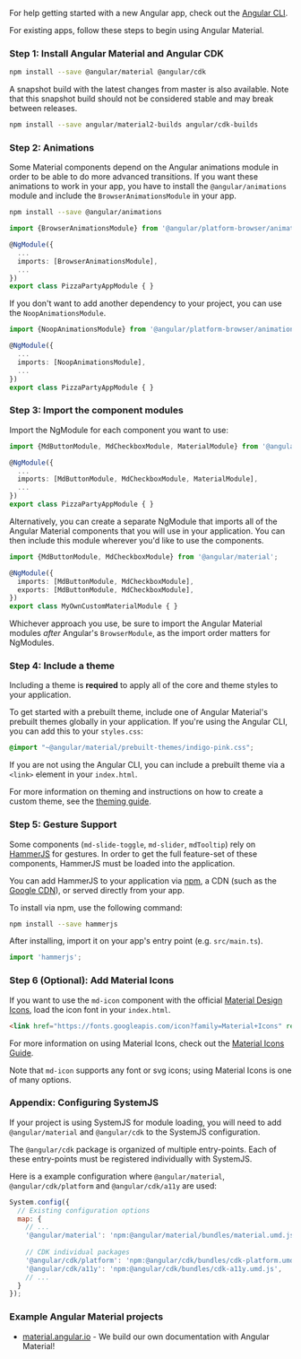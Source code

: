 For help getting started with a new Angular app, check out the
[Angular CLI](https://cli.angular.io/).

For existing apps, follow these steps to begin using Angular Material.

### Step 1: Install Angular Material and Angular CDK

```bash
npm install --save @angular/material @angular/cdk
```

A snapshot build with the latest changes from master is also available. Note that this snapshot
build should not be considered stable and may break between releases.

```bash
npm install --save angular/material2-builds angular/cdk-builds
```

### Step 2: Animations

Some Material components depend on the Angular animations module in order to be able to do
more advanced transitions. If you want these animations to work in your app, you have to
install the `@angular/animations` module and include the `BrowserAnimationsModule` in your app.

```bash
npm install --save @angular/animations
```

```ts
import {BrowserAnimationsModule} from '@angular/platform-browser/animations';

@NgModule({
  ...
  imports: [BrowserAnimationsModule],
  ...
})
export class PizzaPartyAppModule { }
```

If you don't want to add another dependency to your project, you can use the `NoopAnimationsModule`.

```ts
import {NoopAnimationsModule} from '@angular/platform-browser/animations';

@NgModule({
  ...
  imports: [NoopAnimationsModule],
  ...
})
export class PizzaPartyAppModule { }
```

### Step 3: Import the component modules

Import the NgModule for each component you want to use: 

```ts
import {MdButtonModule, MdCheckboxModule, MaterialModule} from '@angular/material';

@NgModule({
  ...
  imports: [MdButtonModule, MdCheckboxModule, MaterialModule],
  ...
})
export class PizzaPartyAppModule { }
```

Alternatively, you can create a separate NgModule that imports all of the 
Angular Material components that you will use in your application. You can then
include this module wherever you'd like to use the components.

```ts
import {MdButtonModule, MdCheckboxModule} from '@angular/material';

@NgModule({
  imports: [MdButtonModule, MdCheckboxModule],
  exports: [MdButtonModule, MdCheckboxModule],
})
export class MyOwnCustomMaterialModule { }
```

Whichever approach you use, be sure to import the Angular Material modules _after_ Angular's 
`BrowserModule`, as the import order matters for NgModules.

### Step 4: Include a theme

Including a theme is **required** to apply all of the core and theme styles to your application.

To get started with a prebuilt theme, include one of Angular Material's prebuilt themes globally
in your application. If you're using the Angular CLI, you can add this to your `styles.css`:
```css
@import "~@angular/material/prebuilt-themes/indigo-pink.css";
```

If you are not using the Angular CLI, you can include a prebuilt theme via a `<link>` element in
your `index.html`.

For more information on theming and instructions on how to create a custom theme, see the
[theming guide](./theming.md).

### Step 5: Gesture Support

Some components (`md-slide-toggle`, `md-slider`, `mdTooltip`) rely on
[HammerJS](http://hammerjs.github.io/) for gestures. In order to get the full feature-set of these
components, HammerJS must be loaded into the application.

You can add HammerJS to your application via [npm](https://www.npmjs.com/package/hammerjs), a CDN
(such as the [Google CDN](https://developers.google.com/speed/libraries/#hammerjs)), or served
directly from your app.

To install via npm, use the following command:
```bash
npm install --save hammerjs
```

After installing, import it on your app's entry point (e.g. `src/main.ts`).
```ts
import 'hammerjs';
```

### Step 6 (Optional): Add Material Icons

If you want to use the `md-icon` component with the official 
[Material Design Icons](https://material.io/icons/), load the icon font in your `index.html`.

```html
<link href="https://fonts.googleapis.com/icon?family=Material+Icons" rel="stylesheet">
```

For more information on using Material Icons, check out the
[Material Icons Guide](https://google.github.io/material-design-icons/).

Note that `md-icon` supports any font or svg icons; using Material Icons is one of many options.


### Appendix: Configuring SystemJS

If your project is using SystemJS for module loading, you will need to add `@angular/material` and
`@angular/cdk` to the SystemJS configuration.

The `@angular/cdk` package is organized of multiple entry-points. 
Each of these entry-points must be registered individually with SystemJS.

Here is a example configuration where `@angular/material`, `@angular/cdk/platform` and 
`@angular/cdk/a11y` are used:


```js
System.config({
  // Existing configuration options
  map: {
    // ...
    '@angular/material': 'npm:@angular/material/bundles/material.umd.js',
    
    // CDK individual packages
    '@angular/cdk/platform': 'npm:@angular/cdk/bundles/cdk-platform.umd.js',
    '@angular/cdk/a11y': 'npm:@angular/cdk/bundles/cdk-a11y.umd.js',
    // ...
  }
});
```


### Example Angular Material projects
- [material.angular.io](https://material.angular.io) -
We build our own documentation with Angular Material!

